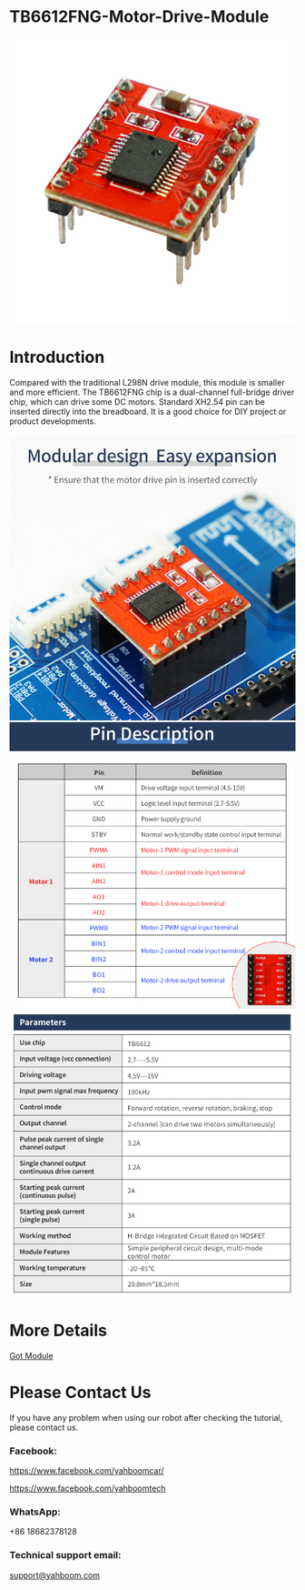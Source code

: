 # TB6612FNG-Motor-Drive-Module
![](https://github.com/YahboomTechnology/TB6612FNG-Motor-Drive-Module/blob/main/TB6612FNGModule.jpg)

# Introduction
Compared with the traditional L298N drive module, this module is smaller and more efficient. The TB6612FNG chip is a dual-channel full-bridge driver chip, which can drive some DC motors. Standard XH2.54 pin can be inserted directly into the breadboard. It is a good choice for DIY project or product developments.

![](https://github.com/YahboomTechnology/TB6612FNG-Motor-Drive-Module/blob/main/TB6612FNGModule_Parameter1.jpg)
![](https://github.com/YahboomTechnology/TB6612FNG-Motor-Drive-Module/blob/main/TB6612FNGModule-Parameter2.jpg)
![](https://github.com/YahboomTechnology/TB6612FNG-Motor-Drive-Module/blob/main/TB6612FNGModule_Parameter3.jpg)
# More Details
[Got Module](https://category.yahboom.net/products/yahboom-tb6612fng-motor-drive-module)

# Please Contact Us
If you have any problem when using our robot after checking the tutorial, please contact us.

### Facebook: 
https://www.facebook.com/yahboomcar/ 
  
https://www.facebook.com/yahboomtech
### WhatsApp:
+86 18682378128

### Technical support email: 
support@yahboom.com
